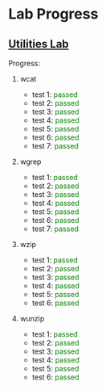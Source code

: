 # Lab Progress

## [Utilities Lab](https://github.com/remzi-arpacidusseau/ostep-projects/tree/master/initial-utilities)

Progress:

1. wcat
    * test 1: <span style="color:green">passed</span>
    * test 2: <span style="color:green">passed</span>
    * test 3: <span style="color:green">passed</span>
    * test 4: <span style="color:green">passed</span>
    * test 5: <span style="color:green">passed</span>
    * test 6: <span style="color:green">passed</span>
    * test 7: <span style="color:green">passed</span>

2. wgrep
    * test 1: <span style="color:green">passed</span>
    * test 2: <span style="color:green">passed</span>
    * test 3: <span style="color:green">passed</span>
    * test 4: <span style="color:green">passed</span>
    * test 5: <span style="color:green">passed</span>
    * test 6: <span style="color:green">passed</span>
    * test 7: <span style="color:green">passed</span>

3. wzip
    * test 1: <span style="color:green">passed</span>
    * test 2: <span style="color:green">passed</span>
    * test 3: <span style="color:green">passed</span>
    * test 4: <span style="color:green">passed</span>
    * test 5: <span style="color:green">passed</span>
    * test 6: <span style="color:green">passed</span>

4. wunzip
    * test 1: <span style="color:green">passed</span>
    * test 2: <span style="color:green">passed</span>
    * test 3: <span style="color:green">passed</span>
    * test 4: <span style="color:green">passed</span>
    * test 5: <span style="color:green">passed</span>
    * test 6: <span style="color:green">passed</span>